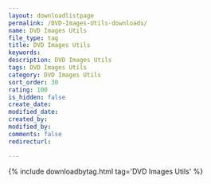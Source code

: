 ```yaml
---
layout: downloadlistpage
permalink: /DVD-Images-Utils-downloads/
name: DVD Images Utils
file_type: tag
title: DVD Images Utils
keywords:
description: DVD Images Utils
tags: DVD Images Utils
category: DVD Images Utils
sort_order: 30
rating: 100
is_hidden: false
create_date:
modified_date:
created_by:
modified_by:
comments: false
redirecturl:

---
```

 {% include downloadbytag.html tag='DVD Images Utils' %}
